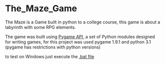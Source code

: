 # The_Maze_Game
The Maze is a Game built in python to a college course, this game is about a labyrinth with some RPG elements.

The game was built using [Pygame API](http://www.pygame.org/wiki/about), a set of Python modules designed for writing games, 
for this project was used pygame 1.9.1 and python 3.1 (pygame has restrictions with python versions)

to test on Windows just execute the [.bat file](/the%20maze.bat)

